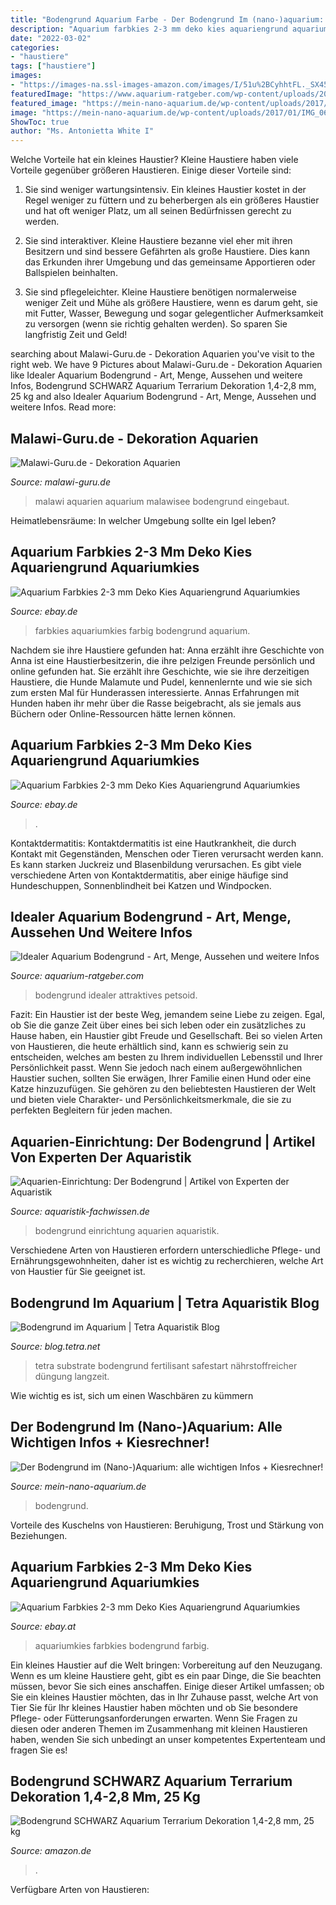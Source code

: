 ```yaml
---
title: "Bodengrund Aquarium Farbe - Der Bodengrund Im (nano-)aquarium: Alle Wichtigen Infos + Kiesrechner!"
description: "Aquarium farbkies 2-3 mm deko kies aquariengrund aquariumkies"
date: "2022-03-02"
categories:
- "haustiere"
tags: ["haustiere"]
images:
- "https://images-na.ssl-images-amazon.com/images/I/51u%2BCyhhtFL._SX450_.jpg"
featuredImage: "https://www.aquarium-ratgeber.com/wp-content/uploads/2021/05/attraktives-aquarium-1000x391.jpg"
featured_image: "https://mein-nano-aquarium.de/wp-content/uploads/2017/01/IMG_0677-326x245.jpg"
image: "https://mein-nano-aquarium.de/wp-content/uploads/2017/01/IMG_0677-326x245.jpg"
ShowToc: true
author: "Ms. Antonietta White I"
---
```



Welche Vorteile hat ein kleines Haustier?
Kleine Haustiere haben viele Vorteile gegenüber größeren Haustieren. Einige dieser Vorteile sind:
1. Sie sind weniger wartungsintensiv. Ein kleines Haustier kostet in der Regel weniger zu füttern und zu beherbergen als ein größeres Haustier und hat oft weniger Platz, um all seinen Bedürfnissen gerecht zu werden.

2. Sie sind interaktiver. Kleine Haustiere bezanne viel eher mit ihren Besitzern und sind bessere Gefährten als große Haustiere. Dies kann das Erkunden ihrer Umgebung und das gemeinsame Apportieren oder Ballspielen beinhalten.

3. Sie sind pflegeleichter. Kleine Haustiere benötigen normalerweise weniger Zeit und Mühe als größere Haustiere, wenn es darum geht, sie mit Futter, Wasser, Bewegung und sogar gelegentlicher Aufmerksamkeit zu versorgen (wenn sie richtig gehalten werden). So sparen Sie langfristig Zeit und Geld!

	

		
searching about Malawi-Guru.de - Dekoration Aquarien you've visit to the right web. We have 9 Pictures about Malawi-Guru.de - Dekoration Aquarien like Idealer Aquarium Bodengrund - Art, Menge, Aussehen und weitere Infos, Bodengrund SCHWARZ Aquarium Terrarium Dekoration 1,4-2,8 mm, 25 kg and also Idealer Aquarium Bodengrund - Art, Menge, Aussehen und weitere Infos. Read more:
		
    
## Malawi-Guru.de - Dekoration Aquarien

<img loading=lazy src="https://www.malawi-guru.de/images/Gurubeckenarchiv/660Algen/IMG_4239.jpg" onerror="this.onerror=null;this.src='https://tse2.mm.bing.net/th?id=OIP.yYAofsYM6g7w66s9N0PQlQHaCl&amp;pid=15.1';" alt="Malawi-Guru.de - Dekoration Aquarien">

_Source: malawi-guru.de_

>malawi aquarien aquarium malawisee bodengrund eingebaut. 

	

Heimatlebensräume: In welcher Umgebung sollte ein Igel leben?

    
## Aquarium Farbkies 2-3 Mm Deko Kies Aquariengrund Aquariumkies

<img loading=lazy src="https://media.teichpoint.de/cateno/ebay_teichpoint_de/normal_image_10520126_2109_1.jpg?u=QmlsZA%3d%3d636432238190000000204459" onerror="this.onerror=null;this.src='https://tse3.mm.bing.net/th?id=OIP.jkNboZDn3kPmsVoKF3jpGAHaHa&amp;pid=15.1';" alt="Aquarium Farbkies 2-3 mm Deko Kies Aquariengrund Aquariumkies">

_Source: ebay.de_

>farbkies aquariumkies farbig bodengrund aquarium. 

	

Nachdem sie ihre Haustiere gefunden hat: Anna erzählt ihre Geschichte von
Anna ist eine Haustierbesitzerin, die ihre pelzigen Freunde persönlich und online gefunden hat. Sie erzählt ihre Geschichte, wie sie ihre derzeitigen Haustiere, die Hunde Malamute und Pudel, kennenlernte und wie sie sich zum ersten Mal für Hunderassen interessierte. Annas Erfahrungen mit Hunden haben ihr mehr über die Rasse beigebracht, als sie jemals aus Büchern oder Online-Ressourcen hätte lernen können.

    
## Aquarium Farbkies 2-3 Mm Deko Kies Aquariengrund Aquariumkies

<img loading=lazy src="https://media.teichpoint.de/cateno/ebay_teichpoint_de/normal_image_10520126_98_1.jpg?u=QmlsZA%3d%3d636432239150000000137486" onerror="this.onerror=null;this.src='https://tse1.mm.bing.net/th?id=OIP.s1P8SHVXdfXyM89T4c4jFQHaHa&amp;pid=15.1';" alt="Aquarium Farbkies 2-3 mm Deko Kies Aquariengrund Aquariumkies">

_Source: ebay.de_

>. 

	

Kontaktdermatitis:
Kontaktdermatitis ist eine Hautkrankheit, die durch Kontakt mit Gegenständen, Menschen oder Tieren verursacht werden kann. Es kann starken Juckreiz und Blasenbildung verursachen. Es gibt viele verschiedene Arten von Kontaktdermatitis, aber einige häufige sind Hundeschuppen, Sonnenblindheit bei Katzen und Windpocken.

    
## Idealer Aquarium Bodengrund - Art, Menge, Aussehen Und Weitere Infos

<img loading=lazy src="https://www.aquarium-ratgeber.com/wp-content/uploads/2021/05/attraktives-aquarium-1000x391.jpg" onerror="this.onerror=null;this.src='https://tse4.mm.bing.net/th?id=OIP.4nakFqo07ZGixQKiV94QHAHaC5&amp;pid=15.1';" alt="Idealer Aquarium Bodengrund - Art, Menge, Aussehen und weitere Infos">

_Source: aquarium-ratgeber.com_

>bodengrund idealer attraktives petsoid. 

	

Fazit:
Ein Haustier ist der beste Weg, jemandem seine Liebe zu zeigen. Egal, ob Sie die ganze Zeit über eines bei sich leben oder ein zusätzliches zu Hause haben, ein Haustier gibt Freude und Gesellschaft. Bei so vielen Arten von Haustieren, die heute erhältlich sind, kann es schwierig sein zu entscheiden, welches am besten zu Ihrem individuellen Lebensstil und Ihrer Persönlichkeit passt. Wenn Sie jedoch nach einem außergewöhnlichen Haustier suchen, sollten Sie erwägen, Ihrer Familie einen Hund oder eine Katze hinzuzufügen. Sie gehören zu den beliebtesten Haustieren der Welt und bieten viele Charakter- und Persönlichkeitsmerkmale, die sie zu perfekten Begleitern für jeden machen.

    
## Aquarien-Einrichtung: Der Bodengrund | Artikel Von Experten Der Aquaristik

<img loading=lazy src="http://www.aquaristik-fachwissen.de/wp-content/uploads/2013/08/bodengrund_blau.jpg" onerror="this.onerror=null;this.src='https://tse3.mm.bing.net/th?id=OIP.ftdHrtpbHKku1uI05NqgyQAAAA&amp;pid=15.1';" alt="Aquarien-Einrichtung: Der Bodengrund | Artikel von Experten der Aquaristik">

_Source: aquaristik-fachwissen.de_

>bodengrund einrichtung aquarien aquaristik. 

	

Verschiedene Arten von Haustieren erfordern unterschiedliche Pflege- und Ernährungsgewohnheiten, daher ist es wichtig zu recherchieren, welche Art von Haustier für Sie geeignet ist.

    
## Bodengrund Im Aquarium | Tetra Aquaristik Blog

<img loading=lazy src="https://blog.tetra.net/de-de/wp-content/uploads/2018/05/TH20013_9651.png-800x800.png" onerror="this.onerror=null;this.src='https://tse3.mm.bing.net/th?id=OIP.-FkLRJwJXfRe9VgwAQJ-iQHaHa&amp;pid=15.1';" alt="Bodengrund im Aquarium | Tetra Aquaristik Blog">

_Source: blog.tetra.net_

>tetra substrate bodengrund fertilisant safestart nährstoffreicher düngung langzeit. 

	

Wie wichtig es ist, sich um einen Waschbären zu kümmern

    
## Der Bodengrund Im (Nano-)Aquarium: Alle Wichtigen Infos + Kiesrechner!

<img loading=lazy src="https://mein-nano-aquarium.de/wp-content/uploads/2017/01/IMG_0677-326x245.jpg" onerror="this.onerror=null;this.src='https://tse4.mm.bing.net/th?id=OIP.m1xOxyH8pQP7FKfBksz0ywAAAA&amp;pid=15.1';" alt="Der Bodengrund im (Nano-)Aquarium: alle wichtigen Infos + Kiesrechner!">

_Source: mein-nano-aquarium.de_

>bodengrund. 

	

Vorteile des Kuschelns von Haustieren: Beruhigung, Trost und Stärkung von Beziehungen.

    
## Aquarium Farbkies 2-3 Mm Deko Kies Aquariengrund Aquariumkies

<img loading=lazy src="https://media.teichpoint.de/cateno/ebay_teichpoint_de/normal_image_10520126_92_1.jpg?u=QmlsZA%3d%3d636432239160000000157469" onerror="this.onerror=null;this.src='https://tse3.mm.bing.net/th?id=OIP.jFOngTfj_IfGkK4wYFjpQwHaHa&amp;pid=15.1';" alt="Aquarium Farbkies 2-3 mm Deko Kies Aquariengrund Aquariumkies">

_Source: ebay.at_

>aquariumkies farbkies bodengrund farbig. 

	

Ein kleines Haustier auf die Welt bringen: Vorbereitung auf den Neuzugang.
Wenn es um kleine Haustiere geht, gibt es ein paar Dinge, die Sie beachten müssen, bevor Sie sich eines anschaffen. Einige dieser Artikel umfassen; ob Sie ein kleines Haustier möchten, das in Ihr Zuhause passt, welche Art von Tier Sie für Ihr kleines Haustier haben möchten und ob Sie besondere Pflege- oder Fütterungsanforderungen erwarten. Wenn Sie Fragen zu diesen oder anderen Themen im Zusammenhang mit kleinen Haustieren haben, wenden Sie sich unbedingt an unser kompetentes Expertenteam und fragen Sie es!

    
## Bodengrund SCHWARZ Aquarium Terrarium Dekoration 1,4-2,8 Mm, 25 Kg

<img loading=lazy src="https://images-na.ssl-images-amazon.com/images/I/51u%2BCyhhtFL._SX450_.jpg" onerror="this.onerror=null;this.src='https://tse3.mm.bing.net/th?id=OIP.nEurh-Ct7iXC6Dkuwe9_mwAAAA&amp;pid=15.1';" alt="Bodengrund SCHWARZ Aquarium Terrarium Dekoration 1,4-2,8 mm, 25 kg">

_Source: amazon.de_

>. 

	

Verfügbare Arten von Haustieren:

